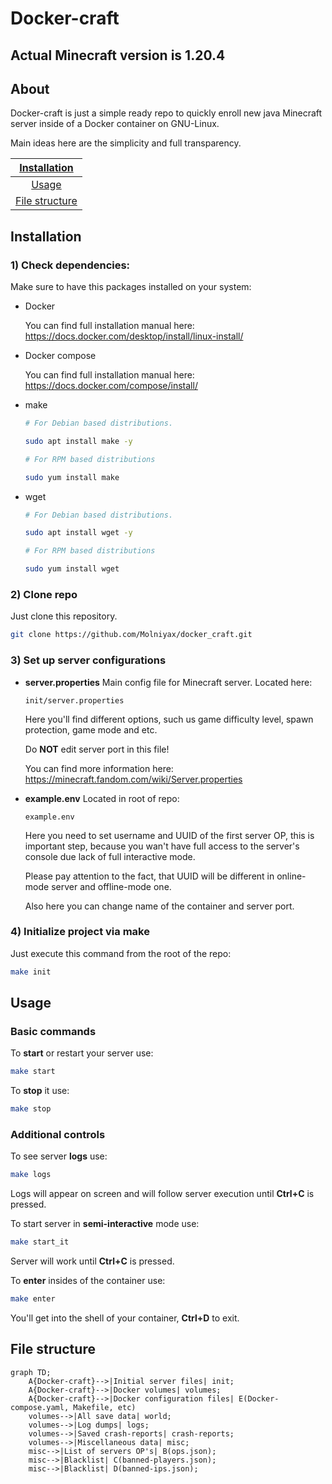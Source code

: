 # Docker-craft

## Actual Minecraft version is **1.20.4**

## About
Docker-craft is just a simple ready repo to quickly enroll  new java Minecraft server inside of a Docker container on GNU-Linux.

Main ideas here are the simplicity and full transparency.


|[Installation](#Installation)|
|:---:|
|[Usage](#Usage)|
|[File structure](#File-structure)|


## Installation
### 1) Check dependencies:
Make sure to have this packages installed on your system:
- Docker

	You can find full installation manual here:
	https://docs.docker.com/desktop/install/linux-install/

- Docker compose

	You can find full installation manual here:
	https://docs.docker.com/compose/install/

- make
	```bash
	# For Debian based distributions.
	
	sudo apt install make -y
	```
	```bash
	# For RPM based distributions
	
	sudo yum install make
	```

- wget
	```bash
	# For Debian based distributions.
	
	sudo apt install wget -y
	```
	```bash
	# For RPM based distributions
	
	sudo yum install wget
	```

### 2) Clone repo
Just clone this repository.
```bash
git clone https://github.com/Molniyax/docker_craft.git
```

### 3) Set up server configurations
- **server.properties**
	Main config file for Minecraft server.
	Located here:
	```Location
	init/server.properties
	```
	
	Here you'll find different options, such us game difficulty level, spawn protection, game mode and etc.
	 
	Do **NOT** edit server port in this file!
	
	You can find more information here:
	https://minecraft.fandom.com/wiki/Server.properties

- **example.env**
	Located in root of repo:
	```location
	example.env
	```
	
	Here you need to set username and UUID of the first server OP, this is important step, because you wan't have full access to the server's console due lack of full interactive mode.
	
	Please pay attention to the fact, that UUID will be different in online-mode server and offline-mode one.
	
	Also here you can change name of the container and server port.

### 4) Initialize project via make
Just execute this command from the root of the repo:
```bash
make init
```


## Usage
### Basic commands
To **start** or restart your server use:
```bash
make start
```

To **stop** it use: 
```bash
make stop
```

### Additional controls
To see server **logs** use:
```bash
make logs
```
Logs will appear on screen and will follow server execution until **Ctrl+C** is pressed.

To start server in **semi-interactive** mode use:
```bash
make start_it
```
Server will work until **Ctrl+C** is pressed.

To **enter** insides of the container use:
```bash
make enter
```
You'll get into the shell of your container, **Ctrl+D** to exit.


## File structure

```mermaid
graph TD;
	A{Docker-craft}-->|Initial server files| init;
	A{Docker-craft}-->|Docker volumes| volumes;
	A{Docker-craft}-->|Docker configuration files| E(Docker-compose.yaml, Makefile, etc)
	volumes-->|All save data| world;
	volumes-->|Log dumps| logs;
	volumes-->|Saved crash-reports| crash-reports;
	volumes-->|Miscellaneous data| misc;
	misc-->|List of servers OP's| B(ops.json);
	misc-->|Blacklist| C(banned-players.json);
	misc-->|Blacklist| D(banned-ips.json);
```


